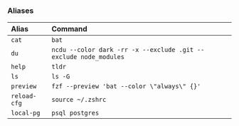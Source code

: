 ### Aliases

|Alias|Command|
|:----|:------|
|`cat`  |`bat`|
|`du`|`ncdu --color dark -rr -x --exclude .git --exclude node_modules`|
|`help`|`tldr`|
|`ls`|`ls -G`|
|`preview`|`fzf --preview 'bat --color \"always\" {}'`|
|`reload-cfg`|`source ~/.zshrc`|
|`local-pg`|`psql postgres`|
